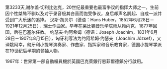 第3233天,谢尔盖·切利比达克，20世纪最重要也最富争议的指挥大师之一，生前因个性桀骜不驯以及对于录音极其吝啬而饱受争议，身后却声名鹊起、自成一派并受到广大乐迷的追捧。
汉斯·胡贝尔（德语：Hans Huber，1852年6月28日－1921年12月25日），瑞士作曲家。早年在莱比锡音乐学院师从赖内克，1877年回国，后在巴塞尔任教。
约瑟夫·约阿希姆（德语：Joseph Joachim，1831年6月28日－1907年8月15日），匈牙利写法为约阿希姆·约瑟夫（Joachim József），又译姚阿幸，匈牙利小提琴演奏家、作曲家、指挥家和音乐教育家，德国小提琴学派在19世纪后半期的领袖人物。

1967年：世界第一部自動櫃員機於英國巴克萊銀行恩菲爾德鎮分行啟用。
